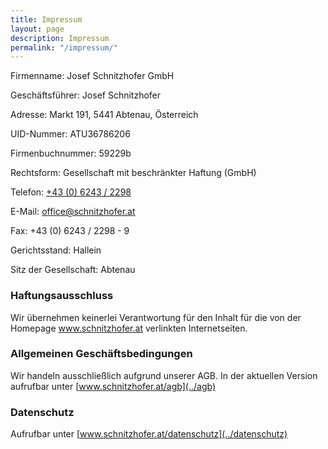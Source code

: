 ```yaml
---
title: Impressum
layout: page
description: Impressum
permalink: "/impressum/"
---
```


Firmenname: Josef Schnitzhofer GmbH

Geschäftsführer: Josef Schnitzhofer

Adresse: Markt 191, 5441 Abtenau, Österreich

UID-Nummer: ATU36786206

Firmenbuchnummer: 59229b

Rechtsform: Gesellschaft mit beschränkter Haftung (GmbH)

Telefon: <a href="tel:+4362432298">+43 (0) 6243 / 2298</a>

E-Mail: <a href="mailto:office@schnitzhofer.at">office@schnitzhofer.at</a>

Fax: +43 (0) 6243 / 2298 - 9

Gerichtsstand: Hallein

Sitz der Gesellschaft: Abtenau

### Haftungsausschluss

Wir übernehmen keinerlei Verantwortung für den Inhalt für die von der Homepage www.schnitzhofer.at verlinkten Internetseiten.

### Allgemeinen Geschäftsbedingungen

Wir handeln ausschließlich aufgrund unserer AGB. In der aktuellen Version aufrufbar unter [www.schnitzhofer.at/agb](../agb)

### Datenschutz

Aufrufbar unter [www.schnitzhofer.at/datenschutz](../datenschutz)


